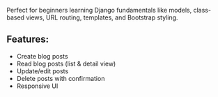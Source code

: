 Perfect for beginners learning Django fundamentals like models, class-based views, URL routing, templates, and Bootstrap styling.

## Features:
- Create blog posts
- Read blog posts (list & detail view)
- Update/edit posts
- Delete posts with confirmation
- Responsive UI


